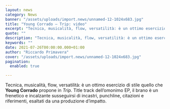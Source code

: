 ```yaml
---
layout: news
category: News
banner: "/assets/uploads/import.news/unnamed-12-1024x683.jpg"
title: "Young Corrado – Trip: video"
excerpt: "Tecnica, musicalità, flow, versatilità: è un ottimo esercizio di stile quello che Young Corrado propone in Trip. Title track dell’omonimo EP, il brano è un frenetico e incalzante susseguirsi di incastri, punchline, citazioni e riferimenti, esaltati da una produzione d’impatto"
quote: ""
description: "Tecnica, musicalità, flow, versatilità: è un ottimo esercizio di stile quello che Young Corrado propone in Trip. Title track dell’omonimo EP, il brano è un frenetico e incalzante susseguirsi di incastri, punchline, citazioni e riferimenti, esaltati da una produzione d’impatto"
keywords: ""
date: 2021-07-26T00:00:00.000+01:00
author: "Riccardo Primavera"
cover: "/assets/uploads/import.news/unnamed-12-1024x683.jpg"
pagination:
  enabled: true

---
```


Tecnica, musicalità, flow, versatilità: è un ottimo esercizio di stile quello che **Young Corrado** propone in _Trip_. Title track dell’omonimo EP, il brano è un frenetico e incalzante susseguirsi di incastri, punchline, citazioni e riferimenti, esaltati da una produzione d’impatto.